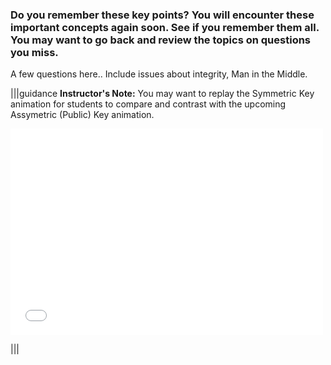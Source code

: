 
### Do you remember these key points? You will encounter these important concepts again soon.  See if you remember them all.  You may want to go back and review the topics on questions you miss.


A few questions here..  Include issues about integrity, Man in the Middle.


|||guidance
**Instructor's Note:**
You may want to replay the Symmetric Key animation for students to compare and contrast with the upcoming Assymetric (Public) Key animation.  

<div>
  <iframe src="//player.vimeo.com/video/222887386" width="500" height="330" frameborder="0" webkitallowfullscreen mozallowfullscreen allowfullscreen></iframe>
</div>

|||
